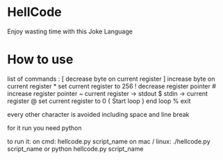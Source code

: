 # HellCode
Enjoy wasting time with this Joke Language

# How to use

list of commands : 
[ decrease byte on current register
] increase byte on current register 
\* set current register to 256
! decrease register pointer 
\# increase register pointer
~ current register -> stdout
$ stdin -> current register
@ set current register to 0 
{ Start loop
} end loop 
% exit 

every other character is avoided including space and line break

for it run you need python

to run it:
on cmd: hellcode.py script_name
on mac / linux: ./hellcode.py script_name or python hellcode.py script_name
